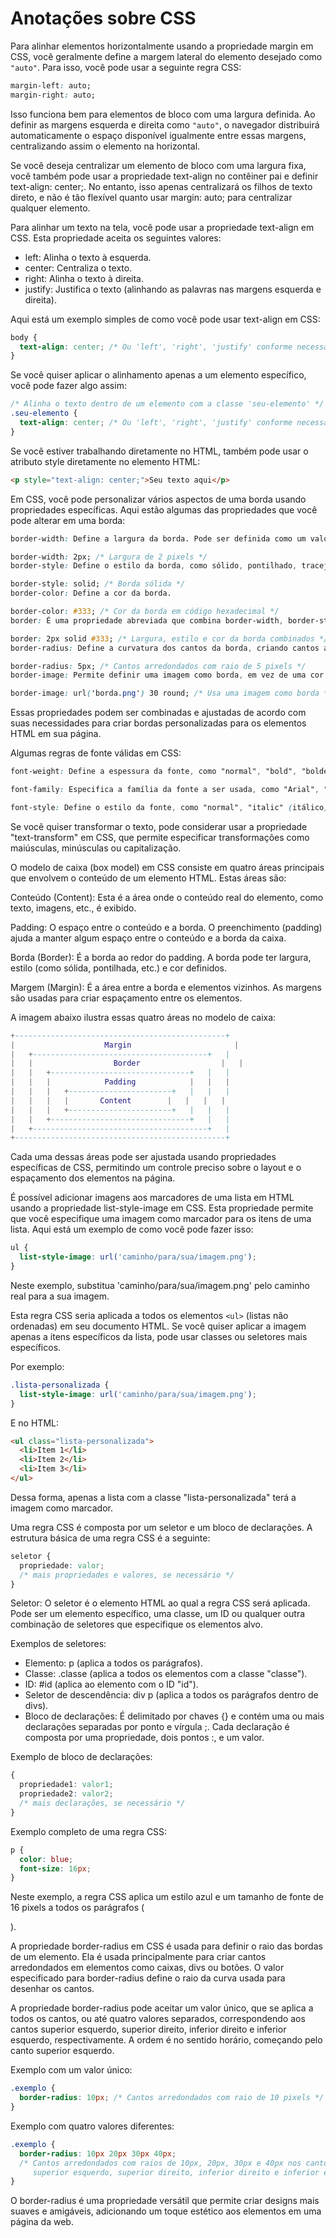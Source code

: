 

# Anotações sobre CSS

Para alinhar elementos horizontalmente usando a propriedade margin em CSS, você geralmente define a margem lateral do elemento desejado como ```"auto"```. Para isso, você pode usar a seguinte regra CSS:


```css
margin-left: auto;
margin-right: auto;
```

Isso funciona bem para elementos de bloco com uma largura definida. Ao definir as margens esquerda e direita como ```"auto"```, o navegador distribuirá automaticamente o espaço disponível igualmente entre essas margens, centralizando assim o elemento na horizontal.

Se você deseja centralizar um elemento de bloco com uma largura fixa, você também pode usar a propriedade text-align no contêiner pai e definir text-align: center;. No entanto, isso apenas centralizará os filhos de texto direto, e não é tão flexível quanto usar margin: auto; para centralizar qualquer elemento.

Para alinhar um texto na tela, você pode usar a propriedade text-align em CSS. Esta propriedade aceita os seguintes valores:

* left: Alinha o texto à esquerda.
* center: Centraliza o texto.
* right: Alinha o texto à direita.
* justify: Justifica o texto (alinhando as palavras nas margens esquerda e direita).

  
Aqui está um exemplo simples de como você pode usar text-align em CSS:

```css
body {
  text-align: center; /* Ou 'left', 'right', 'justify' conforme necessário */
}
```
Se você quiser aplicar o alinhamento apenas a um elemento específico, você pode fazer algo assim:

```css
/* Alinha o texto dentro de um elemento com a classe 'seu-elemento' */
.seu-elemento {
  text-align: center; /* Ou 'left', 'right', 'justify' conforme necessário */
}
```
Se você estiver trabalhando diretamente no HTML, também pode usar o atributo style diretamente no elemento HTML:

```html
<p style="text-align: center;">Seu texto aqui</p>
```

Em CSS, você pode personalizar vários aspectos de uma borda usando propriedades específicas. Aqui estão algumas das propriedades que você pode alterar em uma borda:

```css
border-width: Define a largura da borda. Pode ser definida como um valor específico (por exemplo, 1px), ou você pode usar palavras-chave como thin, medium, thick.
```
```css
border-width: 2px; /* Largura de 2 pixels */
border-style: Define o estilo da borda, como sólido, pontilhado, tracejado, etc.
```
```css
border-style: solid; /* Borda sólida */
border-color: Define a cor da borda.
```
```css
border-color: #333; /* Cor da borda em código hexadecimal */
border: É uma propriedade abreviada que combina border-width, border-style, e border-color.
```
```css
border: 2px solid #333; /* Largura, estilo e cor da borda combinados */
border-radius: Define a curvatura dos cantos da borda, criando cantos arredondados.
```
```css
border-radius: 5px; /* Cantos arredondados com raio de 5 pixels */
border-image: Permite definir uma imagem como borda, em vez de uma cor sólida.
```
```css
border-image: url('borda.png') 30 round; /* Usa uma imagem como borda */
```
Essas propriedades podem ser combinadas e ajustadas de acordo com suas necessidades para criar bordas personalizadas para os elementos HTML em sua página.

Algumas regras de fonte válidas em CSS:
```css
font-weight: Define a espessura da fonte, como "normal", "bold", "bolder", ou um valor numérico.
```
```css
font-family: Especifica a família da fonte a ser usada, como "Arial", "Helvetica", "Times New Roman", etc.
```
```css
font-style: Define o estilo da fonte, como "normal", "italic" (itálico) ou "oblique" (inclinado).
```
Se você quiser transformar o texto, pode considerar usar a propriedade "text-transform" em CSS, que permite especificar transformações como maiúsculas, minúsculas ou capitalização.


O modelo de caixa (box model) em CSS consiste em quatro áreas principais que envolvem o conteúdo de um elemento HTML. Estas áreas são:

Conteúdo (Content): Esta é a área onde o conteúdo real do elemento, como texto, imagens, etc., é exibido.

Padding: O espaço entre o conteúdo e a borda. O preenchimento (padding) ajuda a manter algum espaço entre o conteúdo e a borda da caixa.

Borda (Border): É a borda ao redor do padding. A borda pode ter largura, estilo (como sólida, pontilhada, etc.) e cor definidos.

Margem (Margin): É a área entre a borda e elementos vizinhos. As margens são usadas para criar espaçamento entre os elementos.

A imagem abaixo ilustra essas quatro áreas no modelo de caixa:

```lua
+-----------------------------------------------+
|                    Margin                       |
|   +---------------------------------------+   |
|   |                  Border                  |   |
|   |   +-------------------------------+   |   |
|   |   |            Padding            |   |   |
|   |   |   +-----------------------+   |   |   |
|   |   |   |       Content        |   |   |   |
|   |   |   +-----------------------+   |   |   |
|   |   +-------------------------------+   |   |
|   +---------------------------------------+   |
+-----------------------------------------------+
```
Cada uma dessas áreas pode ser ajustada usando propriedades específicas de CSS, permitindo um controle preciso sobre o layout e o espaçamento dos elementos na página.

É possível adicionar imagens aos marcadores de uma lista em HTML usando a propriedade list-style-image em CSS. Esta propriedade permite que você especifique uma imagem como marcador para os itens de uma lista.
Aqui está um exemplo de como você pode fazer isso:

```css
ul {
  list-style-image: url('caminho/para/sua/imagem.png');
}
```

Neste exemplo, substitua 'caminho/para/sua/imagem.png' pelo caminho real para a sua imagem. 

Esta regra CSS seria aplicada a todos os elementos ```<ul>``` (listas não ordenadas) em seu documento HTML.
Se você quiser aplicar a imagem apenas a itens específicos da lista, pode usar classes ou seletores mais específicos. 

Por exemplo:

```css
.lista-personalizada {
  list-style-image: url('caminho/para/sua/imagem.png');
}
```

E no HTML:
```html
<ul class="lista-personalizada">
  <li>Item 1</li>
  <li>Item 2</li>
  <li>Item 3</li>
</ul>
```
Dessa forma, apenas a lista com a classe "lista-personalizada" terá a imagem como marcador.

Uma regra CSS é composta por um seletor e um bloco de declarações. A estrutura básica de uma regra CSS é a seguinte:

```css
seletor {
  propriedade: valor;
  /* mais propriedades e valores, se necessário */
}
```
Seletor: O seletor é o elemento HTML ao qual a regra CSS será aplicada. Pode ser um elemento específico, uma classe, um ID ou qualquer outra combinação de seletores que especifique os elementos alvo.

Exemplos de seletores:

* Elemento: p (aplica a todos os parágrafos).
* Classe: .classe (aplica a todos os elementos com a classe "classe").
* ID: #id (aplica ao elemento com o ID "id").
* Seletor de descendência: div p (aplica a todos os parágrafos dentro de divs).
* Bloco de declarações: É delimitado por chaves {} e contém uma ou mais declarações separadas por ponto e vírgula ;.
  Cada declaração é composta por uma propriedade, dois pontos :, e um valor.

Exemplo de bloco de declarações:
```css
{
  propriedade1: valor1;
  propriedade2: valor2;
  /* mais declarações, se necessário */
}
```
Exemplo completo de uma regra CSS:

```css
p {
  color: blue;
  font-size: 16px;
}
```
Neste exemplo, a regra CSS aplica um estilo azul e um tamanho de fonte de 16 pixels a todos os parágrafos (<p>).


A propriedade border-radius em CSS é usada para definir o raio das bordas de um elemento. Ela é usada principalmente para criar cantos arredondados em elementos como caixas, divs ou botões. O valor especificado para border-radius define o raio da curva usada para desenhar os cantos.

A propriedade border-radius pode aceitar um valor único, que se aplica a todos os cantos, ou até quatro valores separados, correspondendo aos cantos superior esquerdo, superior direito, inferior direito e inferior esquerdo, respectivamente. A ordem é no sentido horário, começando pelo canto superior esquerdo.

Exemplo com um valor único:

```css
.exemplo {
  border-radius: 10px; /* Cantos arredondados com raio de 10 pixels */
}
```
Exemplo com quatro valores diferentes:

```css
.exemplo {
  border-radius: 10px 20px 30px 40px;
  /* Cantos arredondados com raios de 10px, 20px, 30px e 40px nos cantos
     superior esquerdo, superior direito, inferior direito e inferior esquerdo, respectivamente. */
}
```
O border-radius é uma propriedade versátil que permite criar designs mais suaves e amigáveis, adicionando um toque estético aos elementos em uma página da web.
